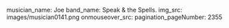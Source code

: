 musician_name: Joe
band_name: Speak &amp; the Spells.
img_src: images/musician0141.png
onmouseover_src: 
pagination_pageNumber: 2355